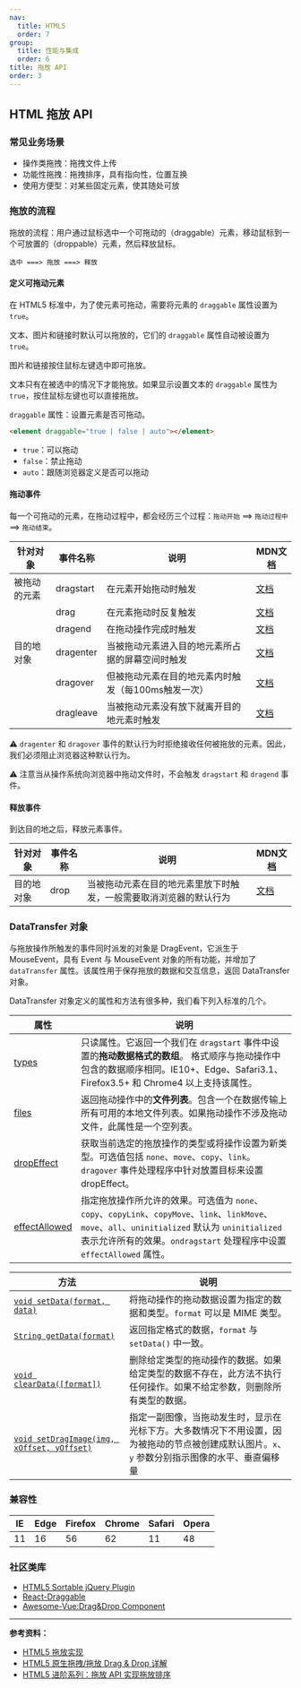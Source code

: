 ```yaml
---
nav:
  title: HTML5
  order: 7
group:
  title: 性能与集成
  order: 6
title: 拖放 API
order: 3
---
```


## HTML 拖放 API

### 常见业务场景

* 操作类拖拽：拖拽文件上传
* 功能性拖拽：拖拽排序，具有指向性，位置互换
* 使用方便型：对某些固定元素，使其随处可放

### 拖放的流程

拖放的流程：用户通过鼠标选中一个可拖动的（draggable）元素，移动鼠标到一个可放置的（droppable）元素，然后释放鼠标。

```
选中 ===> 拖放 ===> 释放
```

#### 定义可拖动元素

在 HTML5 标准中，为了使元素可拖动，需要将元素的 `draggable` 属性设置为 `true`。

文本、图片和链接时默认可以拖放的，它们的 `draggable` 属性自动被设置为 `true`。

图片和链接按住鼠标左键选中即可拖放。

文本只有在被选中的情况下才能拖放。如果显示设置文本的 `draggable` 属性为 `true`，按住鼠标左键也可以直接拖放。

`draggable` 属性：设置元素是否可拖动。

```html
<element draggable="true | false | auto"></element>
```

* `true`：可以拖动
* `false`：禁止拖动
* `auto`：跟随浏览器定义是否可以拖动

#### 拖动事件

每一个可拖动的元素，在拖动过程中，都会经历三个过程：`拖动开始` ==> `拖动过程中` ==> `拖动结束`。

| 针对对象     | 事件名称  | 说明                                                | MDN文档                                                      |
| ------------ | --------- | --------------------------------------------------- | ------------------------------------------------------------ |
| 被拖动的元素 | dragstart | 在元素开始拖动时触发                                | [文档](https://developer.mozilla.org/zh-CN/docs/Web/Events/dragstart) |
|              | drag      | 在元素拖动时反复触发                                | [文档](https://developer.mozilla.org/zh-CN/docs/Web/Events/drag) |
|              | dragend   | 在拖动操作完成时触发                                | [文档](https://developer.mozilla.org/zh-CN/docs/Web/Events/dragend) |
| 目的地对象   | dragenter | 当被拖动元素进入目的地元素所占据的屏幕空间时触发    | [文档](https://developer.mozilla.org/zh-CN/docs/Web/Events/dragenter) |
|              | dragover  | 但被拖动元素在目的地元素内时触发（每100ms触发一次） | [文档](https://developer.mozilla.org/zh-CN/docs/Web/Events/dragover) |
|              | dragleave | 当被拖动元素没有放下就离开目的地元素时触发          | [文档](https://developer.mozilla.org/zh-CN/docs/Web/Events/dragleave) |

⚠️ `dragenter` 和 `dragover` 事件的默认行为时拒绝接收任何被拖放的元素。因此，我们必须阻止浏览器这种默认行为。

⚠️ 注意当从操作系统向浏览器中拖动文件时，不会触发 `dragstart` 和 `dragend` 事件。

#### 释放事件

到达目的地之后，释放元素事件。

| 针对对象   | 事件名称 | 说明                                                         | MDN文档                                                      |
| ---------- | -------- | ------------------------------------------------------------ | ------------------------------------------------------------ |
| 目的地对象 | drop     | 当被拖动元素在目的地元素里放下时触发，一般需要取消浏览器的默认行为 | [文档](https://developer.mozilla.org/zh-CN/docs/Web/Events/drop) |

### DataTransfer 对象

与拖放操作所触发的事件同时派发的对象是 DragEvent，它派生于 MouseEvent，具有 Event 与 MouseEvent 对象的所有功能，并增加了 `dataTransfer` 属性。该属性用于保存拖放的数据和交互信息，返回 DataTransfer 对象。

DataTransfer 对象定义的属性和方法有很多种，我们看下列入标准的几个。

| 属性                                                         | 说明                                                         |
| ------------------------------------------------------------ | ------------------------------------------------------------ |
| [types](https://developer.mozilla.org/zh-CN/docs/Web/API/DataTransfer/types) | 只读属性。它返回一个我们在 `dragstart` 事件中设置的**拖动数据格式的数组**。 格式顺序与拖动操作中包含的数据顺序相同。IE10+、Edge、Safari3.1、Firefox3.5+ 和 Chrome4 以上支持该属性。 |
| [files](https://developer.mozilla.org/zh-CN/docs/Web/API/DataTransfer/files) | 返回拖动操作中的**文件列表**。包含一个在数据传输上所有可用的本地文件列表。如果拖动操作不涉及拖动文件，此属性是一个空列表。 |
| [dropEffect](https://developer.mozilla.org/en-US/docs/Web/API/DataTransfer/dropEffect) | 获取当前选定的拖放操作的类型或将操作设置为新类型。可选值包括 `none`、`move`、`copy`、`link`。`dragover` 事件处理程序中针对放置目标来设置 dropEffect。 |
| [effectAllowed](https://developer.mozilla.org/zh-CN/docs/Web/API/DataTransfer/effectAllowed) | 指定拖放操作所允许的效果。可选值为 `none`、`copy`、`copyLink`、`copyMove`、`link`、`linkMove`、`move`、`all`、`uninitialized` 默认为 `uninitialized` 表示允许所有的效果。`ondragstart` 处理程序中设置 `effectAllowed` 属性。 |

| 方法                                                         | 说明                                                         |
| ------------------------------------------------------------ | ------------------------------------------------------------ |
| [`void setData(format, data)`](https://developer.mozilla.org/zh-CN/docs/Web/API/DataTransfer/setData) | 将拖动操作的拖动数据设置为指定的数据和类型。`format` 可以是 MIME 类型。 |
| [`String getData(format)`](https://developer.mozilla.org/zh-CN/docs/Web/API/DataTransfer/getData) | 返回指定格式的数据，`format` 与 `setData()` 中一致。         |
| [`void clearData([format])`](https://developer.mozilla.org/zh-CN/docs/Web/API/DataTransfer/clearData) | 删除给定类型的拖动操作的数据。如果给定类型的数据不存在，此方法不执行任何操作。如果不给定参数，则删除所有类型的数据。 |
| [`void setDragImage(img, xOffset, yOffset)`](https://developer.mozilla.org/zh-CN/docs/Web/API/DataTransfer/setDragImage) | 指定一副图像，当拖动发生时，显示在光标下方。大多数情况下不用设置，因为被拖动的节点被创建成默认图片。`x`、`y` 参数分别指示图像的水平、垂直偏移量 |

### 兼容性

| IE   | Edge | Firefox | Chrome | Safari | Opera |
| ---- | ---- | ------- | ------ | ------ | ----- |
| 11   | 16   | 56      | 62     | 11     | 48    |

### 社区类库

* [HTML5 Sortable jQuery Plugin](https://github.com/farhadi/html5sortable)
* [React-Draggable](https://github.com/mzabriskie/react-draggable)
* [Awesome-Vue:Drag&Drop Component](https://github.com/vuejs/awesome-vue#drag-and-drop)

---

**参考资料：**

* [HTML5 拖放实现](https://juejin.im/entry/59eebc39f265da431c6f7bdb)
* [HTML5 原生拖拽/拖放 Drag & Drop 详解](https://developer.mozilla.org/zh-CN/docs/Web/Events/dragleave)
* [HTML5 进阶系列：拖放 API 实现拖放排序](https://juejin.im/post/5907d058da2f60005d0f8b15)
